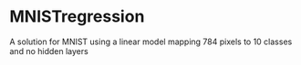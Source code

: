 # MNISTregression
A solution for MNIST using a linear model mapping 784 pixels to 10 classes and no hidden layers
